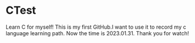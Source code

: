 # CTest
Learn C for myself!
This is my first GitHub.I want to use it to record my c language learning path.
Now the time is 2023.01.31.
Thank you for watch!
